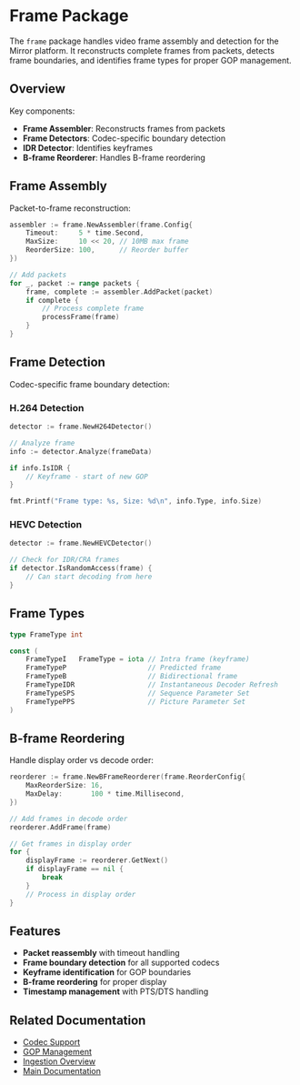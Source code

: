 # Frame Package

The `frame` package handles video frame assembly and detection for the Mirror platform. It reconstructs complete frames from packets, detects frame boundaries, and identifies frame types for proper GOP management.

## Overview

Key components:
- **Frame Assembler**: Reconstructs frames from packets
- **Frame Detectors**: Codec-specific boundary detection
- **IDR Detector**: Identifies keyframes
- **B-frame Reorderer**: Handles B-frame reordering

## Frame Assembly

Packet-to-frame reconstruction:

```go
assembler := frame.NewAssembler(frame.Config{
    Timeout:     5 * time.Second,
    MaxSize:     10 << 20, // 10MB max frame
    ReorderSize: 100,      // Reorder buffer
})

// Add packets
for _, packet := range packets {
    frame, complete := assembler.AddPacket(packet)
    if complete {
        // Process complete frame
        processFrame(frame)
    }
}
```

## Frame Detection

Codec-specific frame boundary detection:

### H.264 Detection
```go
detector := frame.NewH264Detector()

// Analyze frame
info := detector.Analyze(frameData)

if info.IsIDR {
    // Keyframe - start of new GOP
}

fmt.Printf("Frame type: %s, Size: %d\n", info.Type, info.Size)
```

### HEVC Detection
```go
detector := frame.NewHEVCDetector()

// Check for IDR/CRA frames
if detector.IsRandomAccess(frame) {
    // Can start decoding from here
}
```

## Frame Types

```go
type FrameType int

const (
    FrameTypeI   FrameType = iota // Intra frame (keyframe)
    FrameTypeP                    // Predicted frame
    FrameTypeB                    // Bidirectional frame
    FrameTypeIDR                  // Instantaneous Decoder Refresh
    FrameTypeSPS                  // Sequence Parameter Set
    FrameTypePPS                  // Picture Parameter Set
)
```

## B-frame Reordering

Handle display order vs decode order:

```go
reorderer := frame.NewBFrameReorderer(frame.ReorderConfig{
    MaxReorderSize: 16,
    MaxDelay:       100 * time.Millisecond,
})

// Add frames in decode order
reorderer.AddFrame(frame)

// Get frames in display order
for {
    displayFrame := reorderer.GetNext()
    if displayFrame == nil {
        break
    }
    // Process in display order
}
```

## Features

- **Packet reassembly** with timeout handling
- **Frame boundary detection** for all supported codecs
- **Keyframe identification** for GOP boundaries
- **B-frame reordering** for proper display
- **Timestamp management** with PTS/DTS handling

## Related Documentation

- [Codec Support](../codec/README.md)
- [GOP Management](../gop/README.md)
- [Ingestion Overview](../README.md)
- [Main Documentation](../../../README.md)
